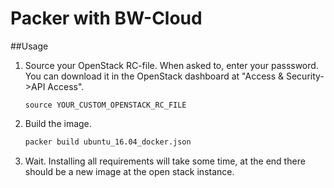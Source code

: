 Packer with BW-Cloud
====================

##Usage

1. Source your OpenStack RC-file. When asked to, enter your passsword. You can download it in the OpenStack dashboard at "Access & Security->API Access".

    ```
    source YOUR_CUSTOM_OPENSTACK_RC_FILE
    ```

2. Build the image.
    
    ```bash
    packer build ubuntu_16.04_docker.json
    ```
    
3. Wait. Installing all requirements will take some time, at the end there should be a new image at the open stack instance.
